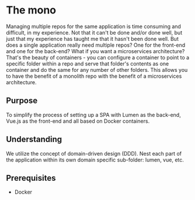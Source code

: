 # The mono

Managing multiple repos for the same application is time consuming and difficult, in my experience. Not that it can't be done and/or done well, but just that my experience has taught me that it hasn't been done well. But does a single application really need multiple repos? One for the front-end and one for the back-end? What if you want a microservices architecture? That's the beauty of containers - you can configure a container to point to a specific folder within a repo and serve that folder's contents as one container and do the same for any number of other folders. This allows you to have the benefit of a monolith repo with the benefit of a microservices architecture.

## Purpose

To simplify the process of setting up a SPA with Lumen as the back-end, Vue.js as the front-end and all based on Docker containers.

## Understanding

We utilize the concept of domain-driven design (DDD). Nest each part of the application within its own domain specific sub-folder: lumen, vue, etc.

## Prerequisites

- Docker
